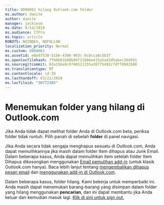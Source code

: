 ```yaml
---
title: 8000061 hilang Outlook.com folder
ms.author: daeite
author: daeite
manager: jackiesm
ms.date: 9/14/2018
ms.audience: ITPro
ms.topic: article
ROBOTS: NOINDEX, NOFOLLOW
localization_priority: Normal
ms.custom: 8000061
ms.assetid: e8e87530-51b6-4386-983c-8c8cca0c5b3f
ms.openlocfilehash: 7fb0b01b88b04f11804e415a5a43d5abec364591
ms.sourcegitcommit: 03a156a9c9740521155a30775492c7dff0982588
ms.translationtype: MT
ms.contentlocale: id-ID
ms.lasthandoff: 03/22/2019
ms.locfileid: "30772305"
---
```

# <a name="find-missing-folders-in-outlookcom"></a>Menemukan folder yang hilang di Outlook.com

Jika Anda tidak dapat melihat folder Anda di Outlook.com beta, periksa folder tidak runtuh. Pilih panah di sebelah **folder** di panel navigasi. 
  
Jika Anda secara tidak sengaja menghapus sesuatu di Outlook.com, Anda dapat memulihkannya jika masih dalam folder Item dihapus atau Junk Email. Dalam beberapa kasus, Anda dapat memulihkan item setelah folder Item Dihapus dikosongkan menggunakan [Email pemulihan add-in](https://appsource.microsoft.com/product/office/WA104380447) (untuk klasik Outlook.com hanya). Baca lebih lanjut tentang [mengembalikan dihapus pesan email](https://support.office.com/article/cf06ab1b-ae0b-418c-a4d9-4e895f83ed50) dan [menggunakan add-in di Outlook.com](https://support.office.com/article/a5672109-e4f3-4119-abea-72323e9653cf).
  
Dalam beberapa kasus, folder hilang. Kami bekerja untuk memperbaiki ini. Anda masih dapat menemukan barang-barang yang disimpan dalam folder yang hilang menggunakan **pencarian**, dan ini dapat membantu jika Anda keluar dan kemudian masuk lagi. [Klik di sini untuk sign out.](https://login.live.com/logout.srf)
  

